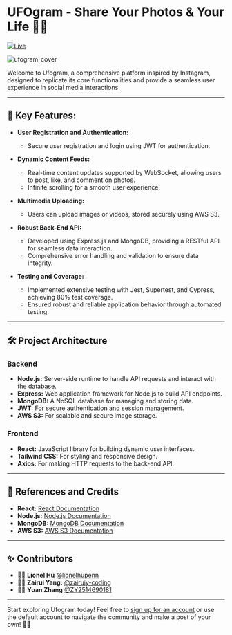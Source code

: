 # UFOgram - Share Your Photos & Your Life 📸👭

[![Live](https://img.shields.io/badge/Live-Demo-green)](https://ufogram-frontend.fly.dev)

![ufogram_cover](ufogram_cover.png)

Welcome to Ufogram, a comprehensive platform inspired by Instagram, designed to replicate its core functionalities and provide a seamless user experience in social media interactions.

---

## 📸 Key Features:

- **User Registration and Authentication:**
  - Secure user registration and login using JWT for authentication.

- **Dynamic Content Feeds:**
  - Real-time content updates supported by WebSocket, allowing users to post, like, and comment on photos.
  - Infinite scrolling for a smooth user experience.

- **Multimedia Uploading:**
  - Users can upload images or videos, stored securely using AWS S3.

- **Robust Back-End API:**
  - Developed using Express.js and MongoDB, providing a RESTful API for seamless data interaction.
  - Comprehensive error handling and validation to ensure data integrity.

- **Testing and Coverage:**
  - Implemented extensive testing with Jest, Supertest, and Cypress, achieving 80% test coverage.
  - Ensured robust and reliable application behavior through automated testing.

---

## 🛠️ Project Architecture

### Backend
- **Node.js:** Server-side runtime to handle API requests and interact with the database.
- **Express:** Web application framework for Node.js to build API endpoints.
- **MongoDB:** A NoSQL database for managing and storing data.
- **JWT:** For secure authentication and session management.
- **AWS S3:** For scalable and secure image storage.

### Frontend
- **React:** JavaScript library for building dynamic user interfaces.
- **Tailwind CSS:** For styling and responsive design.
- **Axios:** For making HTTP requests to the back-end API.

---

## 📘 References and Credits

- **React:** [React Documentation](https://reactjs.org/)
- **Node.js:** [Node.js Documentation](https://nodejs.org/en/)
- **MongoDB:** [MongoDB Documentation](https://docs.mongodb.com/)
- **AWS S3:** [AWS S3 Documentation](https://aws.amazon.com/s3/)

---

## ✨ Contributors

- 👨‍💻 **Lionel Hu** [@lionelhupenn](https://github.com/lionelhupenn)
- 👩‍💻 **Zairui Yang:** [@zairuiy-coding](https://github.com/zairuiy-coding)
- 👨‍💻 **Yuan Zhang** [@ZY2514690181](https://github.com/ZY2514690181)

---

Start exploring Ufogram today! Feel free to [sign up for an account](https://ufogram-frontend.fly.dev/signup) or use the default account to navigate the community and make a post of your own! 📸✨
